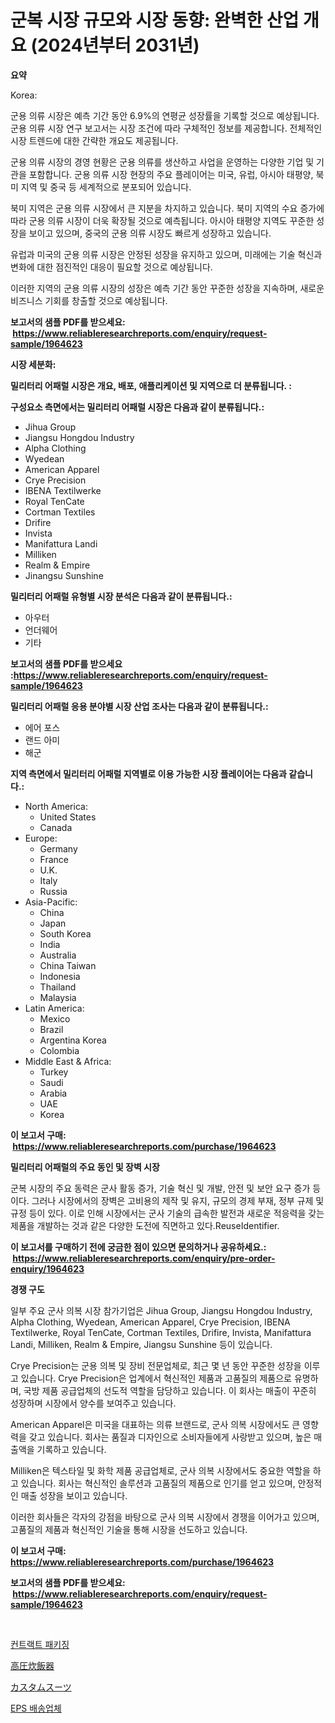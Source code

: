 <p><h1>군복 시장 규모와 시장 동향: 완벽한 산업 개요 (2024년부터 2031년)</h1></p><p><strong>요약</strong></p>
<p><p>Korea:</p><p>군용 의류 시장은 예측 기간 동안 6.9%의 연평균 성장률을 기록할 것으로 예상됩니다. 군용 의류 시장 연구 보고서는 시장 조건에 따라 구체적인 정보를 제공합니다. 전체적인 시장 트렌드에 대한 간략한 개요도 제공됩니다.</p><p>군용 의류 시장의 경영 현황은 군용 의류를 생산하고 사업을 운영하는 다양한 기업 및 기관을 포함합니다. 군용 의류 시장 현장의 주요 플레이어는 미국, 유럽, 아시아 태평양, 북미 지역 및 중국 등 세계적으로 분포되어 있습니다.</p><p>북미 지역은 군용 의류 시장에서 큰 지분을 차지하고 있습니다. 북미 지역의 수요 증가에 따라 군용 의류 시장이 더욱 확장될 것으로 예측됩니다. 아시아 태평양 지역도 꾸준한 성장을 보이고 있으며, 중국의 군용 의류 시장도 빠르게 성장하고 있습니다.</p><p>유럽과 미국의 군용 의류 시장은 안정된 성장을 유지하고 있으며, 미래에는 기술 혁신과 변화에 대한 점진적인 대응이 필요할 것으로 예상됩니다.</p><p>이러한 지역의 군용 의류 시장의 성장은 예측 기간 동안 꾸준한 성장을 지속하며, 새로운 비즈니스 기회를 창출할 것으로 예상됩니다.</p></p>
<p><strong>보고서의 샘플 PDF를 받으세요: &nbsp;<a href="https://www.reliableresearchreports.com/enquiry/request-sample/1964623">https://www.reliableresearchreports.com/enquiry/request-sample/1964623</a></strong></p>
<p><strong>시장 세분화:</strong></p>
<p><strong> 밀리터리 어패럴 시장은 개요, 배포, 애플리케이션 및 지역으로 더 분류됩니다. :</strong></p>
<p><strong>구성요소 측면에서는 밀리터리 어패럴 시장은 다음과 같이 분류됩니다.:</strong></p>
<p><ul><li>Jihua Group</li><li>Jiangsu Hongdou Industry</li><li>Alpha Clothing</li><li>Wyedean</li><li>American Apparel</li><li>Crye Precision</li><li>IBENA Textilwerke</li><li>Royal TenCate</li><li>Cortman Textiles</li><li>Drifire</li><li>Invista</li><li>Manifattura Landi</li><li>Milliken</li><li>Realm & Empire</li><li>Jinangsu Sunshine</li></ul></p>
<p><strong> 밀리터리 어패럴 유형별 시장 분석은 다음과 같이 분류됩니다.:</strong></p>
<p><ul><li>아우터</li><li>언더웨어</li><li>기타</li></ul></p>
<p><strong>보고서의 샘플 PDF를 받으세요 :<a href="https://www.reliableresearchreports.com/enquiry/request-sample/1964623">https://www.reliableresearchreports.com/enquiry/request-sample/1964623</a></strong></p>
<p><strong> 밀리터리 어패럴 응용 분야별 시장 산업 조사는 다음과 같이 분류됩니다.:</strong></p>
<p><ul><li>에어 포스</li><li>랜드 아미</li><li>해군</li></ul></p>
<p><strong>지역 측면에서 밀리터리 어패럴 지역별로 이용 가능한 시장 플레이어는 다음과 같습니다.:</strong></p>
<p><ul>
    <li>
        North America:
        <ul>
            <li>United States</li>
            <li>Canada</li>
        </ul>
    </li>
    <li>
        Europe:
        <ul>
            <li>Germany</li>
            <li>France</li>
            <li>U.K.</li>
            <li>Italy</li>
            <li>Russia</li>
        </ul>
    </li>
    <li>
        Asia-Pacific:
        <ul>
            <li>China</li>
            <li>Japan</li>
            <li>South Korea</li>
            <li>India</li>
            <li>Australia</li>
            <li>China Taiwan</li>
            <li>Indonesia</li>
            <li>Thailand</li>
            <li>Malaysia</li>
        </ul>
    </li>
    <li>
        Latin America:
        <ul>
            <li>Mexico</li>
            <li>Brazil</li>
            <li>Argentina Korea</li>
            <li>Colombia</li>
        </ul>
    </li>
    <li>
        Middle East & Africa:
        <ul>
            <li>Turkey</li>
            <li>Saudi</li>
            <li>Arabia</li>
            <li>UAE</li>
            <li>Korea</li>
        </ul>
    </li>
    </ul></p>
<p><strong>이 보고서 구매: &nbsp;<a href="https://www.reliableresearchreports.com/purchase/1964623">https://www.reliableresearchreports.com/purchase/1964623</a></strong></p>
<p><strong>밀리터리 어패럴의 주요 동인 및 장벽 시장</strong></p>
<p><p>군복 시장의 주요 동력은 군사 활동 증가, 기술 혁신 및 개발, 안전 및 보안 요구 증가 등이다. 그러나 시장에서의 장벽은 고비용의 제작 및 유지, 규모의 경제 부재, 정부 규제 및 규정 등이 있다. 이로 인해 시장에서는 군사 기술의 급속한 발전과 새로운 적응력을 갖는 제품을 개발하는 것과 같은 다양한 도전에 직면하고 있다.ReuseIdentifier.</p></p>
<p><strong>이 보고서를 구매하기 전에 궁금한 점이 있으면 문의하거나 공유하세요.: &nbsp;<a href="https://www.reliableresearchreports.com/enquiry/pre-order-enquiry/1964623">https://www.reliableresearchreports.com/enquiry/pre-order-enquiry/1964623</a></strong></p>
<p><strong>경쟁 구도</strong></p>
<p><p>일부 주요 군사 의복 시장 참가기업은 Jihua Group, Jiangsu Hongdou Industry, Alpha Clothing, Wyedean, American Apparel, Crye Precision, IBENA Textilwerke, Royal TenCate, Cortman Textiles, Drifire, Invista, Manifattura Landi, Milliken, Realm & Empire, Jiangsu Sunshine 등이 있습니다.</p><p>  Crye Precision는 군용 의복 및 장비 전문업체로, 최근 몇 년 동안 꾸준한 성장을 이루고 있습니다. Crye Precision은 업계에서 혁신적인 제품과 고품질의 제품으로 유명하며, 국방 제품 공급업체의 선도적 역할을 담당하고 있습니다. 이 회사는 매출이 꾸준히 성장하며 시장에서 양수를 보여주고 있습니다.</p><p>  American Apparel은 미국을 대표하는 의류 브랜드로, 군사 의복 시장에서도 큰 영향력을 갖고 있습니다. 회사는 품질과 디자인으로 소비자들에게 사랑받고 있으며, 높은 매출액을 기록하고 있습니다.</p><p>  Milliken은 텍스타일 및 화학 제품 공급업체로, 군사 의복 시장에서도 중요한 역할을 하고 있습니다. 회사는 혁신적인 솔루션과 고품질의 제품으로 인기를 얻고 있으며, 안정적인 매출 성장을 보이고 있습니다.</p><p>  이러한 회사들은 각자의 강점을 바탕으로 군사 의복 시장에서 경쟁을 이어가고 있으며, 고품질의 제품과 혁신적인 기술을 통해 시장을 선도하고 있습니다.</p></p>
<p><strong>이 보고서 구매: &nbsp; <a href="https://www.reliableresearchreports.com/purchase/1964623">https://www.reliableresearchreports.com/purchase/1964623</a></strong></p>
<p><strong>보고서의 샘플 PDF를 받으세요: &nbsp;<a href="https://www.reliableresearchreports.com/enquiry/request-sample/1964623">https://www.reliableresearchreports.com/enquiry/request-sample/1964623</a></strong><strong></strong></p>
<p>&nbsp;</p>
<p><p><a href="https://medium.com/@fredheaney89056/%EA%B3%84%EC%95%BD-%ED%8F%AC%EC%9E%A5-%EC%8B%9C%EC%9E%A5-2031%EB%85%84%EA%B9%8C%EC%A7%80%EC%9D%98-%ED%8A%B8%EB%A0%8C%EB%93%9C-%EC%98%88%EC%B8%A1-%EB%B0%8F-%EA%B2%BD%EC%9F%81-%EB%B6%84%EC%84%9D-eb635a246d09">컨트랙트 패키징</a></p><p><a href="https://medium.com/@minnieebert2827/%E9%AB%98%E5%9C%A7%E7%82%8A%E9%A3%AF%E5%99%A8%E5%B8%82%E5%A0%B4-2031%E5%B9%B4%E3%81%BE%E3%81%A7%E3%81%AE%E3%83%88%E3%83%AC%E3%83%B3%E3%83%89-%E4%BA%88%E6%B8%AC-%E7%AB%B6%E4%BA%89%E5%88%86%E6%9E%90-70a0cf866ae3">高圧炊飯器</a></p><p><a href="https://medium.com/@minnieebert2827/%E3%82%AB%E3%82%B9%E3%82%BF%E3%83%A0%E3%82%B9%E3%83%BC%E3%83%84%E5%B8%82%E5%A0%B4%E3%81%AE%E6%B4%9E%E5%AF%9F-%E5%B8%82%E5%A0%B4%E3%81%AE%E3%83%88%E3%83%AC%E3%83%B3%E3%83%89-%E6%88%90%E9%95%B7-2024%E5%B9%B4%E3%81%8B%E3%82%892031%E5%B9%B4%E3%81%BE%E3%81%A7%E3%81%AE%E4%BA%88%E6%B8%AC-ea5b93913d3d">カスタムスーツ</a></p><p><a href="https://medium.com/@lauren.reichert/eps-%EC%9A%B4%EC%86%A1%EC%97%85%EC%9E%90-%EC%8B%9C%EC%9E%A5-%EC%84%B1%EA%B3%B5%EC%A0%81%EC%9D%B8-%EB%B9%84%EC%A6%88%EB%8B%88%EC%8A%A4-%EC%A0%84%EB%9E%B5%EC%9D%98-%EC%97%B4%EC%87%A0-2031%EB%85%84%EA%B9%8C%EC%A7%80-%EC%98%88%EC%B8%A1%EB%90%9C-%EA%B2%B0%EA%B3%BC-c44110323735">EPS 배송업체</a></p></p>